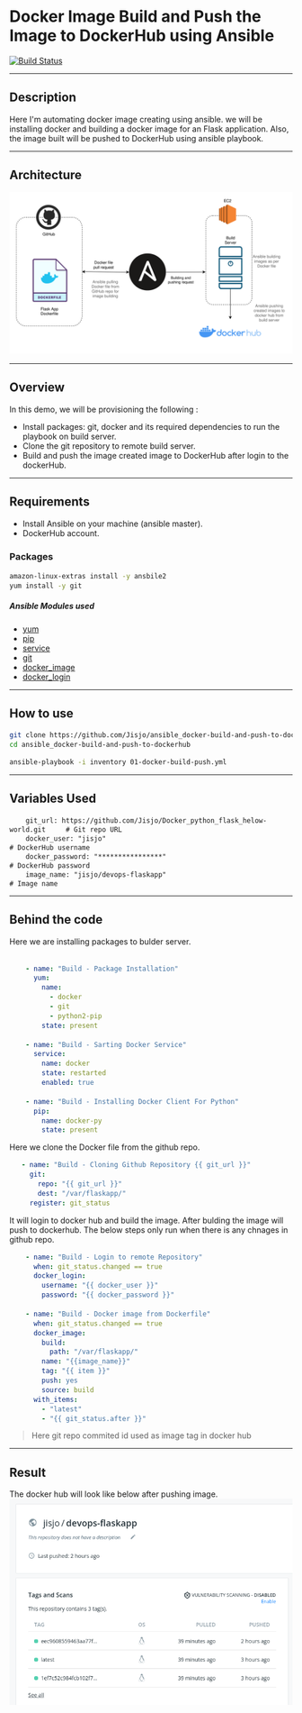 # Docker Image Build and Push the Image to DockerHub using Ansible

[![Build Status](https://travis-ci.org/joemccann/dillinger.svg?branch=master)](https://travis-ci.org/joemccann/dillinger)

----
## Description
Here I'm automating docker image creating using ansible. we will be installing docker and building a docker image for an Flask application.
Also, the image built will be pushed to DockerHub using ansible playbook.


----

## Architecture

![Images](https://github.com/Jisjo/ansible_docker-build-and-push-to-dockerhub/blob/main/Diagram-ansible-1.png)

---

## Overview

In this demo, we will be provisioning the following :

- Install packages: git, docker and its required dependencies to run the playbook on build server.
- Clone the git repository to remote build server.
- Build and push the image created image to DockerHub after login to the dockerHub.
---

## Requirements

- Install Ansible on your machine (ansible master).
- DockerHub account.


### Packages 
```sh
amazon-linux-extras install -y ansbile2
yum install -y git
```

##### Ansible Modules used
- [yum](https://docs.ansible.com/ansible/latest/collections/ansible/builtin/yum_module.html) 
- [pip](https://docs.ansible.com/ansible/latest/collections/ansible/builtin/pip_module.html)
- [service](https://docs.ansible.com/ansible/latest/collections/ansible/builtin/service_module.html)
- [git](https://docs.ansible.com/ansible/latest/collections/ansible/builtin/git_module.html)
- [docker_image](https://docs.ansible.com/ansible/2.8/modules/docker_image_module.html)
- [docker_login](https://docs.ansible.com/ansible/2.9/modules/docker_login_module.html)
----

## How to use
```sh
git clone https://github.com/Jisjo/ansible_docker-build-and-push-to-dockerhub.git
cd ansible_docker-build-and-push-to-dockerhub
```
```sh
ansible-playbook -i inventory 01-docker-build-push.yml
```

----

## Variables Used

```
    git_url: https://github.com/Jisjo/Docker_python_flask_helow-world.git     # Git repo URL
    docker_user: "jisjo"                                                      # DockerHub username
    docker_password: "****************"                                       # DockerHub password
    image_name: "jisjo/devops-flaskapp"                                       # Image name
```

---
## Behind the code

Here we are installing packages to bulder server.

```yml

    - name: "Build - Package Installation"
      yum:
        name:
          - docker
          - git
          - python2-pip
        state: present
            
    - name: "Build - Sarting Docker Service"
      service:
        name: docker
        state: restarted
        enabled: true
            
    - name: "Build - Installing Docker Client For Python"
      pip:
        name: docker-py
        state: present
 ```
 
 Here we clone the Docker file from the github repo.
 ```yml
    - name: "Build - Cloning Github Repository {{ git_url }}"
      git:
        repo: "{{ git_url }}"
        dest: "/var/flaskapp/"
      register: git_status
```

It will login to docker hub and build the image. After bulding the image will push to dockerhub. The below steps only run when there is any chnages in github repo.
```yml
    - name: "Build - Login to remote Repository"
      when: git_status.changed == true
      docker_login:
        username: "{{ docker_user }}"
        password: "{{ docker_password }}"

    - name: "Build - Docker image from Dockerfile"
      when: git_status.changed == true
      docker_image:
        build:
          path: "/var/flaskapp/"
        name: "{{image_name}}"
        tag: "{{ item }}"
        push: yes
        source: build
      with_items:
        - "latest"
        - "{{ git_status.after }}"
```
> Here git repo commited id used as image tag in docker hub
---
## Result
The docker hub will look like below after pushing image.
![image](https://github.com/Jisjo/ansible_docker-build-and-push-to-dockerhub/blob/main/Diagram-ansible-2.png)
